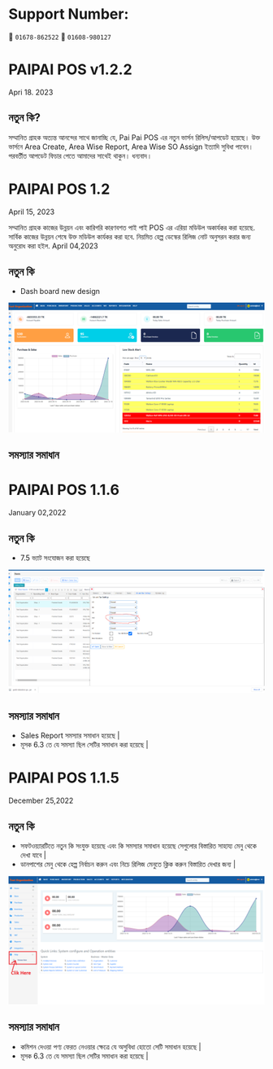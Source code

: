 
# Support Number:  
📱 `01678-862522`
📱 `01608-980127`

# PAIPAI POS v1.2.2

Apri 18. 2023

## নতুন কি?


সম্মানিত গ্রাহক
অত্যন্ত আনন্দের সাথে জানাচ্ছি যে, Pai Pai POS এর নতুন ভার্সন রিলিস/আপডেট হয়েছে।
উক্ত ভার্সনে Area Create, Area Wise Report, Area Wise SO Assign ইত্যাদি সুবিধা পাবেন।
পরবর্তীত আপডেট ফিচার পেতে আমাদের সাথেই থাকুন। ধন্যবাদ। 


# PAIPAI POS 1.2

April 15, 2023

সম্মানিত গ্রাহক
কাজের উন্নয়ন এবং কারিগরি কারণবশত পাই পাই POS এর এরিয়া মডিউল অকার্যকর করা হয়েছে. সার্বিক কাজের উন্নয়ন শেষে উক্ত মডিউল কার্যকর করা হবে.
নিয়মিত হেল্প ডেস্কের রিলিজ নোট অনুসরন করার জন্য অনুরোধ করা হইল.
April 04,2023


## নতুন কি

* Dash board new design

![](https://github.com/digitech-IT/Release-Note/blob/PaiPai-Pos/images/Screenshot%202023-04-13%20120816.png)

## সমস্যার সমাধান



# PAIPAI POS 1.1.6

January 02,2022


## নতুন কি

* 7.5 ভ্যাট সংযোজন করা হয়েছে

![](https://raw.githubusercontent.com/digitech-IT/Release-Note/PaiPai-Pos/images/release1_1.1.6.png)

## সমস্যার সমাধান

* Sales Report সমস্যার সমাধান হয়েছে |
* মূসক 6.3 তে যে সমস্যা ছিল সেটির সমাধান করা হয়েছে | 

# PAIPAI POS 1.1.5

December 25,2022


## নতুন কি

* সফটওয়্যারটিতে নতুন কি সংযুক্ত হয়েছে এবং কি সমস্যার সমাধান হয়েছে সেগুলোর বিস্তারিত সাহায্য মেনু থেকে দেখা যাবে | 
* ডানপাশের মেনু থেকে হেল্প নির্বাচন করুন এবং নিচে রিলিজ মেনুতে ক্লিক করুন বিস্তারিত দেখার জন্য |

![](https://raw.githubusercontent.com/digitech-IT/Release-Note/PaiPai-Pos/images/release1_1.1.5.png)

## সমস্যার সমাধান

* কমিশন দেওয়া পণ্য ফেরত নেওয়ার ক্ষেত্রে যে অসুবিধা হোতো সেটি সমাধান হয়েছে |
* মূসক 6.3 তে যে সমস্যা ছিল সেটির সমাধান করা হয়েছে | 
